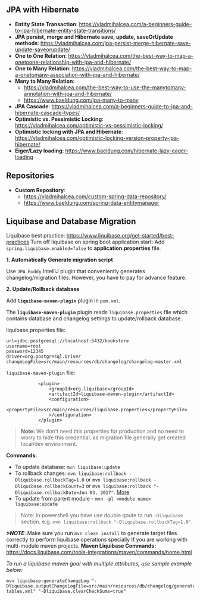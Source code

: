 ## JPA with Hibernate
- **Entity State Transaction**: https://vladmihalcea.com/a-beginners-guide-to-jpa-hibernate-entity-state-transitions/
- **JPA persist, merge and Hibernate save, update, saveOrUpdate methods**: https://vladmihalcea.com/jpa-persist-merge-hibernate-save-update-saveorupdate/
- **One to One Relation**: https://vladmihalcea.com/the-best-way-to-map-a-onetoone-relationship-with-jpa-and-hibernate/
- **One to Many Relation**: https://vladmihalcea.com/the-best-way-to-map-a-onetomany-association-with-jpa-and-hibernate/
- **Many to Many Relation**: 
    - https://vladmihalcea.com/the-best-way-to-use-the-manytomany-annotation-with-jpa-and-hibernate/ 
    - https://www.baeldung.com/jpa-many-to-many
- **JPA Cascade**: https://vladmihalcea.com/a-beginners-guide-to-jpa-and-hibernate-cascade-types/ 
- **Optimistic vs. Pessimistic Locking**: https://vladmihalcea.com/optimistic-vs-pessimistic-locking/
- **Optimistic locking with JPA and Hibernate**: https://vladmihalcea.com/optimistic-locking-version-property-jpa-hibernate/
- **Eiger/Lazy loading**: https://www.baeldung.com/hibernate-lazy-eager-loading 

## Repositories
- **Custom Repository**: 
    -  https://vladmihalcea.com/custom-spring-data-repository/
    -  https://www.baeldung.com/spring-data-entitymanager
 
 
## Liquibase and Database Migration
Liquibase best practice: https://www.liquibase.org/get-started/best-practices 
Turn off liquibase on spring boot application start: Add `spring.liquibase.enabled=false` to **application.properties** file.

**1. Automatically Generate migration script**

Use `JPA Buddy` IntelliJ plugin that conveniently generates changelog/migration files. However, you have to pay for advance feature.

**2. Update/Rollback database**

Add **`liquibase-maven-plugin`** plugin in `pom.xml`.

The **`liquibase-maven-plugin`** plugin reads `liquibase.properties` file which contains database and changelog settings to update/rollback database. 

liquibase.properties file:
```
url=jdbc:postgresql://localhost:5432/bookstore
username=root
password=12345
driver=org.postgresql.Driver
changeLogFile=src/main/resources/db/changelog/changelog-master.xml
```
`liquibase-maven-plugin` file:
```
            <plugin>
                <groupId>org.liquibase</groupId>
                <artifactId>liquibase-maven-plugin</artifactId>
                <configuration>
                    <propertyFile>src/main/resources/liquibase.properties</propertyFile>
                </configuration>
            </plugin>
```
>**Note:** We don't need this properties for production and no need to worry to hide this credential, as migration file generally get created local/dev environment.

**Commands:**

- To update database: `mvn liquibase:update`
- To rollback changes: `mvn liquibase:rollback -Dliquibase.rollbackTag=1.0` or `mvn liquibase:rollback -Dliquibase.rollbackCount=3` or `mvn liquibase:rollback "-Dliquibase.rollbackDate=Jun 03, 2017"`. [More](https://docs.liquibase.com/tools-integrations/maven/commands/maven-rollback.html)
- To update from parent module - `mvn -pl <module name> liquibase:update`
>Note: In powershell you have use double qoute to run `-Dliquibase` section. e.g. `mvn liquibase:rollback "-Dliquibase.rollbackTag=1.0"`.
>
***>NOTE***: Make sure you run `mvn clean install` to generate target files correctly to perform liquibase operations specially If you are working with multi-module maven projects.
**Maven Liquibase Commands:**
https://docs.liquibase.com/tools-integrations/maven/commands/home.html 

*To run a liquibase maven goal with multiple attributes, use sample example below:* 
```
mvn liquibase:generateChangeLog "-Dliquibase.outputChangeLogFile=src/main/resources/db/changelog/generate-tables.xml" "-Dliquibase.clearCheckSums=true"
```


